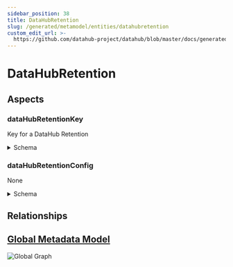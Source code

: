 ```yaml
---
sidebar_position: 38
title: DataHubRetention
slug: /generated/metamodel/entities/datahubretention
custom_edit_url: >-
  https://github.com/datahub-project/datahub/blob/master/docs/generated/metamodel/entities/dataHubRetention.md
---
```

# DataHubRetention
## Aspects

### dataHubRetentionKey
Key for a DataHub Retention
<details>
<summary>Schema</summary>

```javascript
{
  "type": "record",
  "Aspect": {
    "name": "dataHubRetentionKey"
  },
  "name": "DataHubRetentionKey",
  "namespace": "com.linkedin.metadata.key",
  "fields": [
    {
      "type": "string",
      "name": "entityName",
      "doc": "Entity name to apply retention to. * (or empty) for applying defaults."
    },
    {
      "type": "string",
      "name": "aspectName",
      "doc": "Aspect name to apply retention to. * (or empty) for applying defaults."
    }
  ],
  "doc": "Key for a DataHub Retention"
}
```
</details>

### dataHubRetentionConfig
None
<details>
<summary>Schema</summary>

```javascript
{
  "type": "record",
  "Aspect": {
    "name": "dataHubRetentionConfig"
  },
  "name": "DataHubRetentionConfig",
  "namespace": "com.linkedin.retention",
  "fields": [
    {
      "type": {
        "type": "record",
        "name": "Retention",
        "namespace": "com.linkedin.retention",
        "fields": [
          {
            "type": [
              "null",
              {
                "type": "record",
                "name": "VersionBasedRetention",
                "namespace": "com.linkedin.retention",
                "fields": [
                  {
                    "type": "int",
                    "name": "maxVersions"
                  }
                ],
                "doc": "Keep max N latest records"
              }
            ],
            "name": "version",
            "default": null
          },
          {
            "type": [
              "null",
              {
                "type": "record",
                "name": "TimeBasedRetention",
                "namespace": "com.linkedin.retention",
                "fields": [
                  {
                    "type": "int",
                    "name": "maxAgeInSeconds"
                  }
                ],
                "doc": "Keep records that are less than X seconds old"
              }
            ],
            "name": "time",
            "default": null
          }
        ],
        "doc": "Base class that encapsulates different retention policies.\nOnly one of the fields should be set"
      },
      "name": "retention"
    }
  ]
}
```
</details>

## Relationships

## [Global Metadata Model](https://github.com/datahub-project/datahub/raw/master/docs/imgs/datahub-metadata-model.png)
![Global Graph](https://github.com/datahub-project/datahub/raw/master/docs/imgs/datahub-metadata-model.png)
